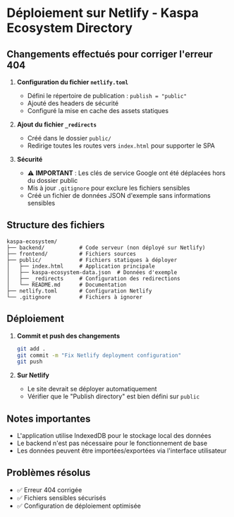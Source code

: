# Déploiement sur Netlify - Kaspa Ecosystem Directory

## Changements effectués pour corriger l'erreur 404

1. **Configuration du fichier `netlify.toml`**
   - Défini le répertoire de publication : `publish = "public"`
   - Ajouté des headers de sécurité
   - Configuré la mise en cache des assets statiques

2. **Ajout du fichier `_redirects`**
   - Créé dans le dossier `public/`
   - Redirige toutes les routes vers `index.html` pour supporter le SPA

3. **Sécurité**
   - ⚠️ **IMPORTANT** : Les clés de service Google ont été déplacées hors du dossier public
   - Mis à jour `.gitignore` pour exclure les fichiers sensibles
   - Créé un fichier de données JSON d'exemple sans informations sensibles

## Structure des fichiers

```
kaspa-ecosystem/
├── backend/           # Code serveur (non déployé sur Netlify)
├── frontend/          # Fichiers sources
├── public/            # Fichiers statiques à déployer
│   ├── index.html     # Application principale
│   ├── kaspa-ecosystem-data.json  # Données d'exemple
│   ├── _redirects     # Configuration des redirections
│   └── README.md      # Documentation
├── netlify.toml       # Configuration Netlify
└── .gitignore         # Fichiers à ignorer
```

## Déploiement

1. **Commit et push des changements**
   ```bash
   git add .
   git commit -m "Fix Netlify deployment configuration"
   git push
   ```

2. **Sur Netlify**
   - Le site devrait se déployer automatiquement
   - Vérifier que le "Publish directory" est bien défini sur `public`

## Notes importantes

- L'application utilise IndexedDB pour le stockage local des données
- Le backend n'est pas nécessaire pour le fonctionnement de base
- Les données peuvent être importées/exportées via l'interface utilisateur

## Problèmes résolus

- ✅ Erreur 404 corrigée
- ✅ Fichiers sensibles sécurisés
- ✅ Configuration de déploiement optimisée
